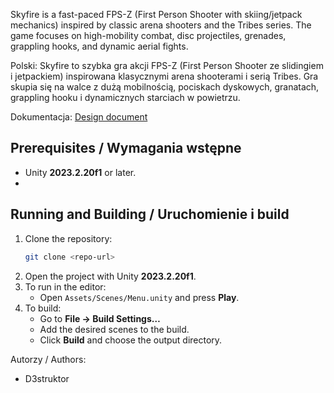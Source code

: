 Skyfire is a fast-paced FPS-Z (First Person Shooter with skiing/jetpack mechanics) inspired by classic arena shooters and the Tribes series. The game focuses on high-mobility combat, disc projectiles, grenades, grappling hooks, and dynamic aerial fights.

Polski:
Skyfire to szybka gra akcji FPS-Z (First Person Shooter ze slidingiem i jetpackiem) inspirowana klasycznymi arena shooterami i serią Tribes. Gra skupia się na walce z dużą mobilnością, pociskach dyskowych, granatach, grappling hooku i dynamicznych starciach w powietrzu.

Dokumentacja: [Design document](https://drive.google.com/file/d/1uEY4UUehbGR6kQkXIYZ9iuKVF5GAE2Nz/view?usp=sharing)

## Prerequisites / Wymagania wstępne
- Unity **2023.2.20f1** or later.
- 
## Running and Building / Uruchomienie i build
1. Clone the repository:
   ```bash
   git clone <repo-url>
   ```
2. Open the project with Unity **2023.2.20f1**.
3. To run in the editor:
   - Open `Assets/Scenes/Menu.unity` and press **Play**.
4. To build:
   - Go to **File → Build Settings…**
   - Add the desired scenes to the build.
   - Click **Build** and choose the output directory.

Autorzy / Authors:
- D3struktor
